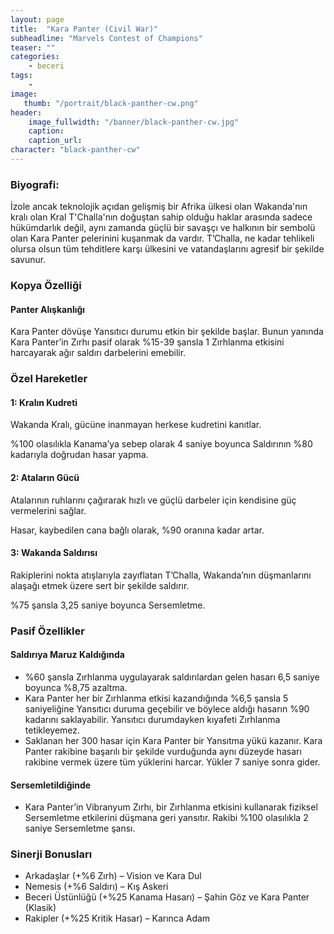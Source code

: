 ```yaml
---
layout: page
title:  "Kara Panter (Civil War)"
subheadline: "Marvels Contest of Champions"
teaser: ""
categories:
    - beceri
tags:
    -
image:
   thumb: "/portrait/black-panther-cw.png"
header:
    image_fullwidth: "/banner/black-panther-cw.jpg"
    caption: 
    caption_url:
character: "black-panther-cw"
---
```


### Biyografi:

İzole ancak teknolojik açıdan gelişmiş bir Afrika ülkesi olan Wakanda'nın kralı olan Kral T'Challa'nın doğuştan sahip olduğu haklar arasında sadece hükümdarlık değil, aynı zamanda güçlü bir savaşçı ve halkının bir sembolü olan Kara Panter pelerinini kuşanmak da vardır. T’Challa, ne kadar tehlikeli olursa olsun tüm tehditlere karşı ülkesini ve vatandaşlarını agresif bir şekilde savunur.

### Kopya Özelliği
#### Panter Alışkanlığı
Kara Panter dövüşe Yansıtıcı durumu etkin bir şekilde başlar. Bunun yanında Kara Panter’in Zırhı pasif olarak %15-39 şansla 1 Zırhlanma etkisini harcayarak ağır saldırı darbelerini emebilir.

### Özel Hareketler
#### 1: Kralın Kudreti 
Wakanda Kralı, gücüne inanmayan herkese kudretini kanıtlar.

%100 olasılıkla Kanama’ya sebep olarak 4 saniye boyunca Saldırının %80 kadarıyla doğrudan hasar yapma.

#### 2: Ataların Gücü 
Atalarının ruhlarını çağırarak hızlı ve güçlü darbeler için kendisine güç vermelerini sağlar.

Hasar, kaybedilen cana bağlı olarak, %90 oranına kadar artar.

#### 3: Wakanda Saldırısı 
Rakiplerini nokta atışlarıyla zayıflatan T’Challa, Wakanda’nın düşmanlarını alaşağı etmek üzere sert bir şekilde saldırır.

%75 şansla 3,25 saniye boyunca Sersemletme.

### Pasif Özellikler
#### Saldırıya Maruz Kaldığında

* %60 şansla Zırhlanma uygulayarak saldırılardan gelen hasarı 6,5 saniye boyunca %8,75 azaltma.
* Kara Panter her bir Zırhlanma etkisi kazandığında %6,5 şansla 5 saniyeliğine Yansıtıcı duruma geçebilir ve böylece aldığı hasarın %90 kadarını saklayabilir. Yansıtıcı durumdayken kıyafeti Zırhlanma tetikleyemez.
* Saklanan her 300 hasar için Kara Panter bir Yansıtma yükü kazanır. Kara Panter rakibine başarılı bir şekilde vurduğunda aynı düzeyde hasarı rakibine vermek üzere tüm yüklerini harcar. Yükler 7 saniye sonra gider.

#### Sersemletildiğinde

* Kara Panter’in Vibranyum Zırhı, bir Zırhlanma etkisini kullanarak fiziksel Sersemletme etkilerini düşmana geri yansıtır. Rakibi %100 olasılıkla 2 saniye Sersemletme şansı.

### Sinerji Bonusları

* Arkadaşlar (+%6 Zırh) – Vision ve Kara Dul
* Nemesis (+%6 Saldırı) – Kış Askeri
* Beceri Üstünlüğü (+%25 Kanama Hasarı) –  Şahin Göz ve Kara Panter (Klasik)
* Rakipler (+%25 Kritik Hasar) – Karınca Adam
